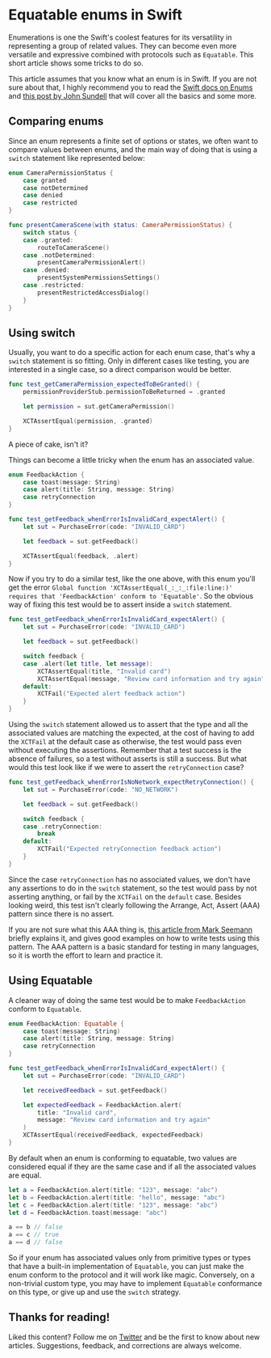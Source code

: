 # Equatable enums in Swift

Enumerations is one the Swift's coolest features for its versatility in representing a group of related values. They can become even more versatile and expressive combined with protocols such as `Equatable`. This short article shows some tricks to do so.

This article assumes that you know what an enum is in Swift. If you are not sure about that, I highly recommend you to read the [Swift docs on Enums](https://docs.swift.org/swift-book/LanguageGuide/Enumerations.html#ID147) and [this post by John Sundell](https://www.swiftbysundell.com/basics/enums/) that will cover all the basics and some more.

## Comparing enums

Since an enum represents a finite set of options or states, we often want to compare values between enums, and the main way of doing that is using a `switch` statement like represented below:

```swift
enum CameraPermissionStatus {
    case granted
    case notDetermined
    case denied
    case restricted
}

func presentCameraScene(with status: CameraPermissionStatus) {
    switch status {
    case .granted:
        routeToCameraScene()
    case .notDetermined:
        presentCameraPermissionAlert()
    case .denied:
        presentSystemPermissionsSettings()
    case .restricted:
        presentRestrictedAccessDialog()
    }
}
```

## Using switch

Usually, you want to do a specific action for each enum case, that's why a `switch` statement is so fitting. Only in different cases like testing, you are interested in a single case, so a direct comparison would be better.

```swift
func test_getCameraPermission_expectedToBeGranted() {
    permissionProviderStub.permissionToBeReturned = .granted

    let permission = sut.getCameraPermission()

    XCTAssertEqual(permission, .granted)
}
```

A piece of cake, isn't it?

Things can become a little tricky when the enum has an associated value.

```swift
enum FeedbackAction {
    case toast(message: String)
    case alert(title: String, message: String)
    case retryConnection
}

func test_getFeedback_whenErrorIsInvalidCard_expectAlert() {
    let sut = PurchaseError(code: "INVALID_CARD")

    let feedback = sut.getFeedback()

    XCTAssertEqual(feedback, .alert)
}
```

Now if you try to do a similar test, like the one above, with this enum you'll get the error `Global function 'XCTAssertEqual(_:_:_:file:line:)' requires that 'FeedbackAction' conform to 'Equatable'`. So the obvious way of fixing this test would be to assert inside a `switch` statement.

```swift
func test_getFeedback_whenErrorIsInvalidCard_expectAlert() {
    let sut = PurchaseError(code: "INVALID_CARD")

    let feedback = sut.getFeedback()

    switch feedback {
    case .alert(let title, let message):
        XCTAssertEqual(title, "Invalid card")
        XCTAssertEqual(message, "Review card information and try again")
    default:
        XCTFail("Expected alert feedback action")
    }
}
```

Using the `switch` statement allowed us to assert that the type and all the associated values are matching the expected, at the cost of having to add the `XCTFail` at the default case as otherwise, the test would pass even without executing the assertions. Remember that a test success is the absence of failures, so a test without asserts is still a success. But what would this test look like if we were to assert the `retryConnection` case?

```swift
func test_getFeedback_whenErrorIsNoNetwork_expectRetryConnection() {
    let sut = PurchaseError(code: "NO_NETWORK")

    let feedback = sut.getFeedback()

    switch feedback {
    case .retryConnection:
        break
    default:
        XCTFail("Expected retryConnection feedback action")
    }
}
```

Since the case `retryConnection` has no associated values, we don't have any assertions to do in the `switch` statement, so the test would pass by not asserting anything, or fail by the `XCTFail` on the `default` case. Besides looking weird, this test isn't clearly following the Arrange, Act, Assert (AAA) pattern since there is no assert.

If you are not sure what this AAA thing is, [this article from Mark Seemann](https://blog.ploeh.dk/2013/06/24/a-heuristic-for-formatting-code-according-to-the-aaa-pattern/) briefly explains it, and gives good examples on how to write tests using this pattern. The AAA pattern is a basic standard for testing in many languages, so it is worth the effort to learn and practice it.

## Using Equatable

A cleaner way of doing the same test would be to make `FeedbackAction` conform to `Equatable`.

```swift
enum FeedbackAction: Equatable {
    case toast(message: String)
    case alert(title: String, message: String)
    case retryConnection
}

func test_getFeedback_whenErrorIsInvalidCard_expectAlert() {
    let sut = PurchaseError(code: "INVALID_CARD")

    let receivedFeedback = sut.getFeedback()

    let expectedFeedback = FeedbackAction.alert(
        title: "Invalid card",
        message: "Review card information and try again"
    )
    XCTAssertEqual(receivedFeedback, expectedFeedback)
}
```

By default when an enum is conforming to equatable, two values are considered equal if they are the same case and if all the associated values are equal.

```swift
let a = FeedbackAction.alert(title: "123", message: "abc")
let b = FeedbackAction.alert(title: "hello", message: "abc")
let c = FeedbackAction.alert(title: "123", message: "abc")
let d = FeedbackAction.toast(message: "abc")

a == b // false
a == c // true
a == d // false
```

So if your enum has associated values only from primitive types or types that have a built-in implementation of `Equatable`, you can just make the enum conform to the protocol and it will work like magic. Conversely, on a non-trivial custom type, you may have to implement `Equatable` conformance on this type, or give up and use the `switch` strategy.

## Thanks for reading!

Liked this content? Follow me on [Twitter](https://twitter.com/oliveira__lucas) and be the first to know about new articles. Suggestions, feedback, and corrections are always welcome.
